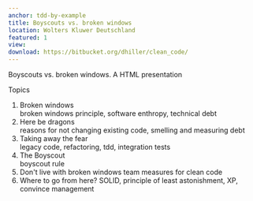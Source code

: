 ```yaml
---
anchor: tdd-by-example
title: Boyscouts vs. broken windows
location: Wolters Kluwer Deutschland
featured: 1
view:
download: https://bitbucket.org/dhiller/clean_code/
---
```


Boyscouts vs. broken windows. A HTML presentation

Topics

1. Broken windows  
   broken windows principle, software enthropy, technical debt
1. Here be dragons  
   reasons for not changing existing code, smelling and measuring debt
1. Taking away the fear  
   legacy code, refactoring, tdd, integration tests
1. The Boyscout  
   boyscout rule
1. Don't live with broken windows
   team measures for clean code
1. Where to go from here?
   SOLID, principle of least astonishment, XP, convince management
